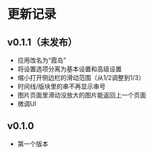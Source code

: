 # 更新记录
## v0.1.1（未发布）
- 应用改名为“霞岛”
- 将设置选项分离为基本设置和高级设置
- 缩小打开侧边栏的滑动范围（从1/2调整到1/3）
- 时间线/版块里的串不再显示串号
- 图片页面里滑动没放大的图片能返回上一个页面
- 微调UI

## v0.1.0
- 第一个版本
